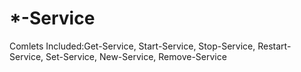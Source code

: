 # *-Service

Comlets Included:Get-Service, Start-Service, Stop-Service, Restart-Service, Set-Service, New-Service, Remove-Service